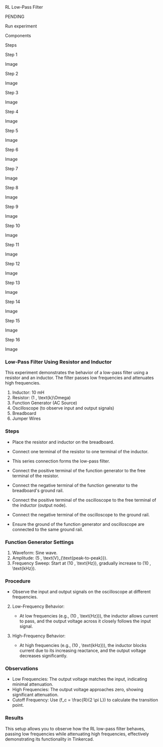 RL Low-Pass Filter

PENDING

Run experiment

Components

Steps

Step 1


Image

Step 2


Image

Step 3


Image

Step 4


Image

Step 5


Image

Step 6


Image

Step 7


Image

Step 8


Image

Step 9


Image

Step 10


Image

Step 11


Image

Step 12


Image

Step 13


Image

Step 14


Image

Step 15


Image

Step 16


Image

### Low-Pass Filter Using Resistor and Inductor

This experiment demonstrates the behavior of a low-pass filter using a resistor and an inductor. The filter passes low frequencies and attenuates high frequencies.

1. Inductor: 10 mH
2. Resistor: \(1 \, \text{k}\Omega\)
3. Function Generator (AC Source)
4. Oscilloscope (to observe input and output signals)
5. Breadboard
6. Jumper Wires

### Steps

   - Place the resistor and inductor on the breadboard.

   - Connect one terminal of the resistor to one terminal of the inductor.
   - This series connection forms the low-pass filter.

   - Connect the positive terminal of the function generator to the free terminal of the resistor.
   - Connect the negative terminal of the function generator to the breadboard's ground rail.

   - Connect the positive terminal of the oscilloscope to the free terminal of the inductor (output node).
   - Connect the negative terminal of the oscilloscope to the ground rail.

   - Ensure the ground of the function generator and oscilloscope are connected to the same ground rail.

### Function Generator Settings

1. Waveform: Sine wave.
2. Amplitude: \(5 \, \text{V}_{\text{peak-to-peak}}\).
3. Frequency Sweep: Start at \(10 \, \text{Hz}\), gradually increase to \(10 \, \text{kHz}\).

### Procedure

   - Observe the input and output signals on the oscilloscope at different frequencies.

2. Low-Frequency Behavior:
   - At low frequencies (e.g., \(10 \, \text{Hz}\)), the inductor allows current to pass, and the output voltage across it closely follows the input signal.

3. High-Frequency Behavior:
   - At high frequencies (e.g., \(10 \, \text{kHz}\)), the inductor blocks current due to its increasing reactance, and the output voltage decreases significantly.

### Observations

- Low Frequencies: The output voltage matches the input, indicating minimal attenuation.
- High Frequencies: The output voltage approaches zero, showing significant attenuation.
- Cutoff Frequency: Use \(f_c = \frac{R}{2 \pi L}\) to calculate the transition point.

### Results

This setup allows you to observe how the RL low-pass filter behaves, passing low frequencies while attenuating high frequencies, effectively demonstrating its functionality in Tinkercad.
